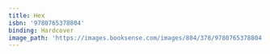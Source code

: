 ```yaml
---
title: Hex
isbn: '9780765378804'
binding: Hardcover
image_path: 'https://images.booksense.com/images/804/378/9780765378804.jpg'
---
```



